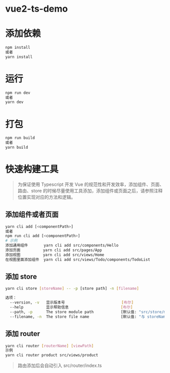 # vue2-ts-demo

# 添加依赖

```bash
npm install
或者
yarn install
```

# 运行

```bash
npm run dev
或者
yarn dev
```

# 打包

```bash
npm run build
或者
yarn build
```

# 快速构建工具

> 为保证使用 Typescript 开发 Vue 的规范性和开发效率，添加组件、页面、路由、store 的时候尽量使用工具添加，添加组件或页面之后，请参照注释位置实现对应的方法和逻辑。

## 添加组件或者页面

```bash
yarn cli add [<componentPath>]
或者
npm run cli add [<componentPath>]
# 示例
添加通用组件       yarn cli add src/components/Hello
添加页面          yarn cli add src/pages/App
添加视图          yarn cli add src/views/Home
在视图里面添加组件  yarn cli add src/views/Todo/components/TodoList
```

## 添加 store

```bash
yarn cli store [storeName] -- -p [store path] -n [filename]

选项：
  --version, -v   显示版本号                         [布尔]
  --help          显示帮助信息                       [布尔]
  --path, -p      The store module path            [默认值: "src/store/modules"]
  --filename, -n  The store file name              [默认值: "与 storeName 一致"]
```

## 添加 router

```bash
yarn cli router [routerName] [viewPath]
示例
yarn cli router product src/views/product
```

> 路由添加后会自动引入 src/router/index.ts
